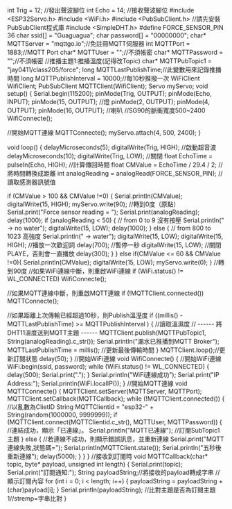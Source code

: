int Trig = 12;  //發出聲波腳位
int Echo = 14;  //接收聲波腳位
#include <ESP32Servo.h>
#include <WiFi.h>
#include <PubSubClient.h> //請先安裝PubSubClient程式庫
#include <SimpleDHT.h>
#define FORCE_SENSOR_PIN 36
char ssid[] = "Guaguagua";
char password[] = "00000000";
char* MQTTServer = "mqttgo.io";//免註冊MQTT伺服器
int MQTTPort = 1883;//MQTT Port
char* MQTTUser = "";//不須帳密
char* MQTTPassword = "";//不須帳密
//推播主題1:推播溫度(記得改Topic)
char* MQTTPubTopic1 = "jay0411/class205/force";
long MQTTLastPublishTime;//此變數用來記錄推播時間
long MQTTPublishInterval = 10000;//每10秒推撥一次
WiFiClient WifiClient;
PubSubClient MQTTClient(WifiClient);
Servo myServo;
void setup() {
  Serial.begin(115200);
  pinMode(Trig, OUTPUT);
  pinMode(Echo, INPUT);
  pinMode(15, OUTPUT);  //燈
  pinMode(2, OUTPUT);
  pinMode(4, OUTPUT);
  pinMode(16, OUTPUT);  //喇叭
  //SG90的脈衝寬度500~2400
  WifiConnecte();

  //開始MQTT連線
  MQTTConnecte();
  myServo.attach(4, 500, 2400);
}

void loop() {
  delayMicroseconds(5);
  digitalWrite(Trig, HIGH);  //啟動超音波
  delayMicroseconds(10);
  digitalWrite(Trig, LOW);               //關閉
  float EchoTime = pulseIn(Echo, HIGH);  //計算傳回時間
  float CMValue = EchoTime / 29.4 / 2;   //將時間轉換成距離
  int analogReading = analogRead(FORCE_SENSOR_PIN);  //讀取感測器訊號值
  
  if (CMValue > 100 && CMValue !=0) {
    Serial.println(CMValue);
    digitalWrite(15, HIGH);
    myServo.write(90);  //轉到0度（原點）
    Serial.print("Force sensor reading = ");
    Serial.print(analogReading);
    delay(1000);
    if (analogReading < 50) {  // from 0 to 9  沒有按壓
      Serial.println(" -> no water");
      digitalWrite(15, LOW);
      delay(1000);
    } else {  // from 800 to 1023  高強度
      Serial.println(" -> water");
      digitalWrite(15, LOW);
      digitalWrite(15, HIGH);  //播放一次歡迎詞
      delay(700);             //暫停一秒
      digitalWrite(15, LOW);   //關閉PLAYE，否則會一直播放
      delay(300);
    }
  } else if(CMValue <= 60 && CMValue !=0){
    Serial.println(CMValue);
    digitalWrite(15, LOW);
    myServo.write(0);
  }                                  //轉到90度
  //如果WiFi連線中斷，則重啟WiFi連線
  if (WiFi.status() != WL_CONNECTED) WifiConnecte(); 

  //如果MQTT連線中斷，則重啟MQTT連線
  if (!MQTTClient.connected())  MQTTConnecte(); 

  //如果距離上次傳輸已經超過10秒，則Publish溫溼度
  if ((millis() - MQTTLastPublishTime) >= MQTTPublishInterval ) {
    //讀取溫濕度
    // ------ 將DHT11溫度送到MQTT主題 ------
    MQTTClient.publish(MQTTPubTopic1, String(analogReading).c_str());
    Serial.println("漏水已推播到MQTT Broker");
    MQTTLastPublishTime = millis(); //更新最後傳輸時間
  }
  MQTTClient.loop();//更新訂閱狀態
  delay(50);
}
  //開始WiFi連線
void WifiConnecte() {
  //開始WiFi連線
  WiFi.begin(ssid, password);
  while (WiFi.status() != WL_CONNECTED) {
    delay(500);
    Serial.print(".");
  }
  Serial.println("WiFi連線成功");
  Serial.print("IP Address:");
  Serial.println(WiFi.localIP());
}
  //開始MQTT連線
void MQTTConnecte() {
  MQTTClient.setServer(MQTTServer, MQTTPort);
  MQTTClient.setCallback(MQTTCallback);
  while (!MQTTClient.connected()) {
    //以亂數為ClietID
    String  MQTTClientid = "esp32-" + String(random(1000000, 9999999));
    if (MQTTClient.connect(MQTTClientid.c_str(), MQTTUser, MQTTPassword)) {
      //連結成功，顯示「已連線」。
      Serial.println("MQTT已連線");
      //訂閱SubTopic1主題
    } else {
      //若連線不成功，則顯示錯誤訊息，並重新連線
      Serial.print("MQTT連線失敗,狀態碼=");
      Serial.println(MQTTClient.state());
      Serial.println("五秒後重新連線");
      delay(5000);
    }
  }
}
//接收到訂閱時
void MQTTCallback(char* topic, byte* payload, unsigned int length) {
  Serial.print(topic); Serial.print("訂閱通知:");
  String payloadString;//將接收的payload轉成字串
  //顯示訂閱內容
  for (int i = 0; i < length; i++) {
    payloadString = payloadString + (char)payload[i];
  }
  Serial.println(payloadString);
  //比對主題是否為訂閱主題1//stremp=字串比對
}
